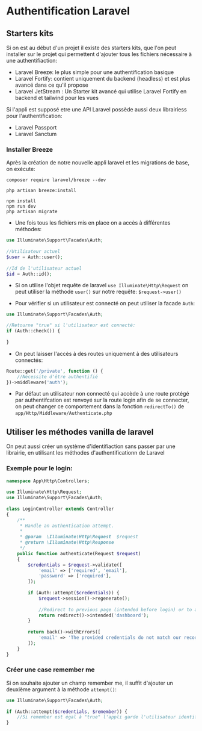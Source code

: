 # Authentification Laravel

## Starters kits
Si on est au début d'un projet il existe des starters kits, que l'on peut installer sur le projet qui permettent d'ajouter tous les fichiers nécessaire à une authentifiaction:
- Laravel Breeze: le plus simple pour une authentification basique
- Laravel Fortify: contient uniquement du backend (headless) et est plus avancé dans ce qu'il propose
- Laravel JetStream : Un Starter kit avancé qui utilise Laravel Fortify en backend et tailwind pour les vues

Si l'appli est supposé etre une API Laravel possède aussi deux librairiess pour l'authentification:
- Laravel Passport
- Laravel Sanctum

### Installer Breeze
Après la création de notre nouvelle appli laravel et les migrations de base, on exécute:
```
composer require laravel/breeze --dev

php artisan breeze:install
 
npm install
npm run dev
php artisan migrate
```

- Une fois tous les fichiers mis en place on a accès à différentes méthodes:
```php
use Illuminate\Support\Facades\Auth;
 
//Utilisateur actuel
$user = Auth::user();
 
//Id de l'utilisateur actuel
$id = Auth::id();
```

- Si on utilise l'objet requête de laravel ``use Illuminate\Http\Request`` on peut utiliser la méthode ``user()`` sur notre requête: ``$request->user()``

- Pour vérifier si un utilisateur est connecté on peut utiliser la facade ``Auth``:
```php
use Illuminate\Support\Facades\Auth;

//Retourne "true" si l'utilisateur est connecté: 
if (Auth::check()) {
    
}
```

- On peut laisser l'accès à des routes uniquement à des utilisateurs connectés:
```php
Route::get('/private', function () {
    //Nécessite d'être authentifié
})->middleware('auth');
```

- Par défaut un utilisateur non connecté qui accède à une route protégé par authentifcation est renvoyé sur la route login afin de se connecter, on peut changer ce comportement dans la fonction ``redirectTo()`` de ``app/Http/Middleware/Authenticate.php``

## Utiliser les méthodes vanilla de laravel
On peut aussi créer un système d'identifiaction sans passer par une librairie, en utilisant les méthodes d'authentificationn de Laravel

### Exemple pour le login:
```php
namespace App\Http\Controllers;
 
use Illuminate\Http\Request;
use Illuminate\Support\Facades\Auth;
 
class LoginController extends Controller
{
    /**
     * Handle an authentication attempt.
     *
     * @param  \Illuminate\Http\Request  $request
     * @return \Illuminate\Http\Response
     */
    public function authenticate(Request $request)
    {
        $credentials = $request->validate([
            'email' => ['required', 'email'],
            'password' => ['required'],
        ]);
 
        if (Auth::attempt($credentials)) {
            $request->session()->regenerate();
 
            //Redirect to previous page (intended before login) or to a default page
            return redirect()->intended('dashboard');
        }
 
        return back()->withErrors([
            'email' => 'The provided credentials do not match our records.',
        ]);
    }
}
```
### Créer une case remember me
Si on souhaite ajouter un champ remember me, il suffit d'ajouter un deuxième argument à la méthode ``attempt()``:
```php
use Illuminate\Support\Facades\Auth;
 
if (Auth::attempt($credentials, $remember)) {
    //Si remember est égal à "true" l'appli garde l'utilisateur identifié
}
```


 